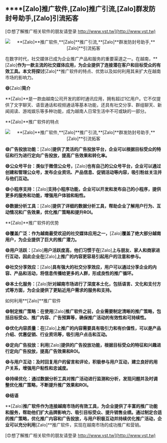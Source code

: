 ## ****[Zalo]**推广软件,**[Zalo]**推广引流,**[Zalo]**群发防封号助手,**[Zalo]**引流拓客**

[😍想了解推广相关软件的朋友请登录 http://www.vst.tw](http://www.vst.tw)

 <center><img src="https://vst.tw/MP4/tuiguang/png/8.png" alt="**[Zalo]**推广软件,**[Zalo]**推广引流,**[Zalo]**群发防封号助手,**[Zalo]**引流拓客"></center>

在数字时代，社交媒体已成为企业推广产品和服务的重要渠道之一。在越南，**[Zalo]**作为一款主流的社交媒体应用，为企业提供了连接潜在客户和目标受众的有效工具。本文将探讨**[Zalo]**推广软件的特点、优势以及如何利用其来扩大在越南市场的影响力。

**😄**[Zalo]**简介**

**[Zalo]**是一款由越南公司开发的即时通讯应用，拥有超过1亿用户。它不仅提供了文字聊天、语音通话和视频通话等基本功能，还具有社交分享、群组聊天、新闻阅读、游戏娱乐等多种功能，成为越南人日常生活中不可或缺的一部分。

**[Zalo]**推广软件的特点

 <center><img src="https://vst.tw/MP4/tuiguang/png/8.png" alt="**[Zalo]**推广软件,**[Zalo]**推广引流,**[Zalo]**群发防封号助手,**[Zalo]**引流拓客"></center>

**😄广告投放功能：**[Zalo]**提供了灵活的广告投放平台，企业可以根据目标受众的特征和行为进行定向广告投放，提高广告效果和转化率。**

**😄公众号平台：类似于微信公众号，**[Zalo]**也有自己的公众号平台，企业可以通过创建和管理公众号，发布企业资讯、产品信息、促销活动等内容，吸引粉丝关注并与他们互动。**

**😄小程序支持：**[Zalo]**支持小程序功能，企业可以开发和发布自己的小程序，提供更多的服务和功能，增强用户体验和粘性。**

**😄数据分析工具：**[Zalo]**提供了详细的数据分析工具，帮助企业了解用户行为、互动情况和广告效果，优化推广策略和提升ROI。**

**[Zalo]**推广软件的优势

**😄覆盖广泛：作为越南最受欢迎的社交媒体应用之一，**[Zalo]**覆盖了绝大部分越南用户，为企业提供了巨大的推广潜力。**

**😄用户活跃：**[Zalo]**用户活跃度高，他们习惯于在**[Zalo]**上与朋友、家人和商家进行互动，因此企业在**[Zalo]**上推广的内容更容易引起用户的注意和参与。**

**😄社交分享效应：**[Zalo]**具有强大的社交分享效应，用户可以通过分享企业的内容、产品和活动，将信息传播给更多的人群，形成良性的推广循环。**

**😄本土化服务：**[Zalo]**针对越南市场进行了深度本土化，包括语言、文化和支付方式等方面，为企业提供了更贴近用户需求的服务和支持。**

如何利用**[Zalo]**推广软件

**😄制定推广策略：在使用**[Zalo]**推广软件之前，企业需要制定清晰的推广策略，包括目标受众、推广内容、广告预算等，确保推广活动的有效性和可持续性。**

**😄优化内容质量：在**[Zalo]**上推广的内容需要具有吸引力和有价值性，可以是产品介绍、优惠促销、行业资讯等，吸引用户点击和互动。**

**😄定向广告投放：利用**[Zalo]**提供的广告投放功能，根据目标受众的特征和兴趣进行定向广告投放，提高广告效果和ROI。**

**😄与用户互动：及时回复用户的留言和评论，积极参与用户互动，建立良好的用户关系，增强用户粘性和忠诚度。**

**😄持续优化：通过数据分析工具对推广活动进行监测和分析，发现问题并及时调整优化推广策略，不断提升推广效果和ROI。**

**😄结语**

**[Zalo]**推广软件作为连接越南市场的有效工具，为企业提供了丰富的推广功能和服务，帮助他们扩大品牌影响力、吸引目标受众、提升销售业绩。通过制定合适的推广策略，优化推广内容和广告投放，与用户积极互动并持续优化推广活动，企业可以充分利用**[Zalo]**推广软件，实现在越南市场的成功推广和营销。

[😍想了解推广相关软件的朋友请登录 http://www.vst.tw](http://www.vst.tw)



